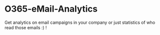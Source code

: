 # O365-eMail-Analytics
Get analytics on email campaigns in your company or just statistics of who read those emails :) ! 
